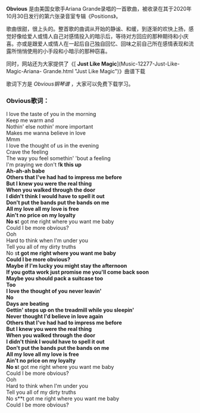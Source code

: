 

**Obvious** 是由美国女歌手Ariana
Grande录唱的一首歌曲，被收录在其于2020年10月30日发行的第六张录音室专辑《Positions》。

歌曲很甜，很上头的。整首歌的曲调从开始的静谧、和缓，到逐渐的欢快上扬，感觉好像给爱人或情人自己对感情投入的暗示后，等待对方回应的那种期待和小庆喜。亦或是跟爱人或情人在一起后自己独自回忆、回味之前自己所在感情表现和流露所悄悄使用的小手段和小暗示的那种窃喜。

同时，网站还为大家提供了《[ **Just Like Magic**](Music-12277-Just-Like-Magic-Ariana-
Grande.html "Just Like Magic")》曲谱下载

歌词下方是 _Obvious钢琴谱_ ，大家可以免费下载学习。

### Obvious歌词：

I love the taste of you in the morning  
Keep me warm and  
Nothin' else nothin' more important  
Makes me wanna believe in love  
Mmm  
I love the thought of us in the evening  
Crave the feeling  
The way you feel somethin' 'bout a feeling  
I'm praying we don't f**k this up  
Ah-ah-ah babe  
Others that I've had had to impress me before  
But I knew you were the real thing  
When you walked through the door  
I didn't think I would have to spell it out  
Don't put the bands put the bands on me  
All my love all my love is free  
Ain't no price on my loyalty  
No s**t got me right where you want me baby  
Could I be more obvious?  
Ooh  
Hard to think when I'm under you  
Tell you all of my dirty truths  
No s**t got me right where you want me baby  
Could I be more obvious?  
Maybe if I'm lucky you might stay the afternoon  
If you gotta work just promise me you'll come back soon  
Maybe you should pack a suitcase too  
Too  
I love the thought of you never leavin'  
No  
Days are beating  
Gettin' steps up on the treadmill while you sleepin'  
Never thought I'd believe in love again  
Others that I've had had to impress me before  
But I knew you were the real thing  
When you walked through the door  
I didn't think I would have to spell it out  
Don't put the bands put the bands on me  
All my love all my love is free  
Ain't no price on my loyalty  
No s**t got me right where you want me baby  
Could I be more obvious?  
Ooh  
Hard to think when I'm under you  
Tell you all of my dirty truths  
No s**t got me right where you want me baby  
Could I be more obvious?

